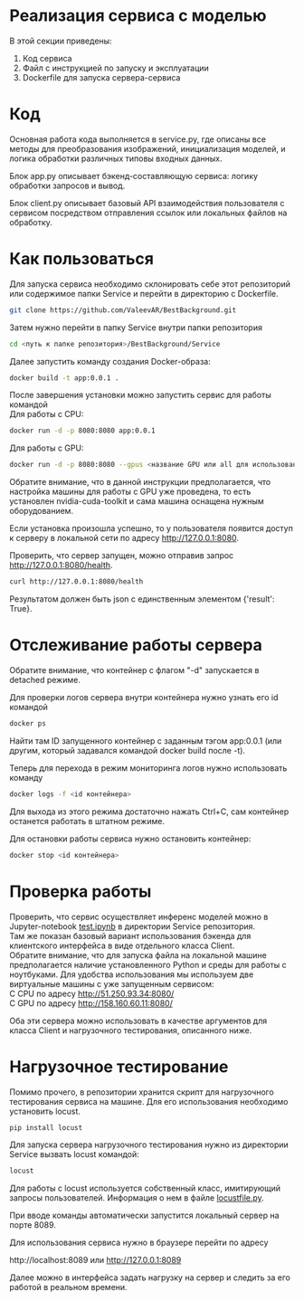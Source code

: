 # Реализация сервиса с моделью

В этой секции приведены:
1. Код сервиса
2. Файл с инструкцией по запуску и эксплуатации
3. Dockerfile для запуска сервера-сервиса

 # Код

 Основная работа кода выполняется в service.py, где описаны все методы для преобразования изображений, инициализация моделей, и логика обработки различных типовы входных данных.

 Блок app.py описывает бэкенд-составляющую сервиса: логику обработки запросов и вывод.

 Блок client.py описывает базовый API взаимодействия пользователя с сервисом посредством отправления ссылок или локальных файлов на обработку.

 # Как пользоваться

 Для запуска сервиса необходимо склонировать себе этот репозиторий или содержимое папки Service и перейти в директорию с Dockerfile.

 ```bash
 git clone https://github.com/ValeevAR/BestBackground.git
 ```

 Затем нужно перейти в папку Service внутри папки репозитория

 ```bash
 cd <путь к папке репозитория>/BestBackground/Service
 ```

 Далее запустить команду создания Docker-образа:

```bash
docker build -t app:0.0.1 .
```

После завершения установки можно запустить сервис для работы командой\
Для работы с CPU:

```bash
docker run -d -p 8080:8080 app:0.0.1
```

Для работы с GPU:
```bash
docker run -d -p 8080:8080 --gpus <название GPU или all для использования всех> app:0.0.1
```
Обратите внимание, что в данной инструкции предполагается, что настройка машины для работы с GPU уже проведена, то есть установлен nvidia-cuda-toolkit и сама машина оснащена нужным оборудованием.

Если установка произошла успешно, то у пользователя появится доступ к серверу в локальной сети по адресу http://127.0.0.1:8080.

Проверить, что сервер запущен, можно отправив запрос http://127.0.0.1:8080/health.

```bash
curl http://127.0.0.1:8080/health
```
Результатом должен быть json с единственным элементом {'result': True}.

# Отслеживание работы сервера

Обратите внимание, что контейнер с флагом "-d" запускается в detached режиме.

Для проверки логов сервера внутри контейнера нужно узнать его id командой

```bash
docker ps
```

Найти там ID запущенного контейнер с заданным тэгом app:0.0.1 (или другим, который задавался командой docker build после -t).

Теперь для перехода в режим мониторинга логов нужно использовать команду

```bash
docker logs -f <id контейнера>
```

Для выхода из этого режима достаточно нажать Ctrl+C, сам контейнер останется работать в штатном режиме.

Для остановки работы сервиса нужно остановить контейнер:

```bash
docker stop <id контейнера>
```

# Проверка работы

Проверить, что сервис осуществляет инференс моделей можно в Jupyter-notebook [test.ipynb](test.ipynb) в директории Service репозитория. \
Там же показан базовый вариант использования бэкенда для клиентского интерфейса в виде отдельного класса Client. \
Обратите внимание, что для запуска файла на локальной машине предполагается наличие установленного Python и среды для работы с ноутбуками.
Для удобства использования мы используем две виртуальные машины с уже запущенным сервисом:\
С CPU по адресу http://51.250.93.34:8080/ \
C GPU по адресу http://158.160.60.11:8080/ 

Оба эти сервера можно использовать в качестве аргументов для класса Client и нагрузочного тестирования, описанного ниже.

# Нагрузочное тестирование

Помимо прочего, в репозитории хранится скрипт для нагрузочного тестирования сервиса на машине. Для его использования необходимо установить locust.

```bash
pip install locust
```

Для запуска сервера нагрузочного тестирования нужно из директории Service вызвать locust командой:

```bash
locust
```
Для работы с locust используется собственный класс, имитирующий запросы пользователей. Информация о нем в файле [locustfile.py](locustfile.py).

При вводе команды автоматически запустится локальный сервер на порте 8089.

Для использования сервиса нужно в браузере перейти по адресу

http://localhost:8089 или http://127.0.0.1:8089

Далее можно в интерфейса задать нагрузку на сервер и следить за его работой в реальном времени.